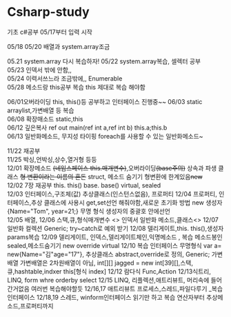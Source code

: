 # Csharp-study
기초 c#공부 05/17부터 입력 시작

05/18
05/20 배열과 system.array조금

05.21 system.array 다시 복습하자!
05/22 system.array복습, 셀렉터 공부<br>
05/23 인덱서 밖에 안함,,<br>
05/24 이력서쓰느라 조금밖에,, Enumerable<br>
05/28 메소드랑 this공부 복습 this 제대로 복습 해야함<br>

06/01오버라이딩 this, this()등 공부하고 인터페이스 진행중~~
06/03 static arraylist,가변배열 등 복습<br>
06/08 확장매소드 static,this<br>
06/12 깊은복사 ref out main(ref int a,ref int b) this.a;this.b<br>
06/13 일반화메소드, 무지성 타이핑 foreach를 사용할 수 있는 일반화메소드~

11/22 재공부<br>
11/25 박싱,언박싱,상수,열거형 등등<br>
12/01 확장메소드 ~~(네임스페이스 this.매개변수)~~,오버라이딩~~(base주의)~~ 상속과 파생 클래스 ~~형 변환이라는 이름의 혼돈~~ struct, 메소드 숨기기 형변환에 한계있음~~new~~<br>
12/02 7장 재공부 this. this() base. base() virtual, sealed <br>
12/03 인터페이스,구조체(값) 추상클래스(인스턴스없음), 프로퍼티
12/04 프로퍼티, 인터페이스,추상 클래스에 사용시 get,set선언 해줘야함,새로운 초기화 방법 new 생성자{Name="Tom", year=21;} 무명 형식 생성자의 중괄호 안에선언  
12/05 배열,
12/06 스택,큐,형식매개변수 <> 인덱서 일반화 메소드,클래스<>
12/07 일반화 컬렉션 Generic; try~catch로 예외 받기
12/08 델리게이트,this. this(),생성자 params복습
12/09 델리게이트, 인덱스,델리게이트체인,익명메소드 , 복습 메소드봉인 sealed,메소드숨기기 new override virtual
12/10 복습 인터페이스 무명형식 var a= new{Name="김"age="17"}, 추상클래스 abstract,override로 정의, Generic; 가변배열 가변배열은 2차원배열이 아님, int[][] jagged = new int[39][],스택,큐,hashtable,indxer this[형식 index]
12/12 람다식 Func,Action 
12/13식트리, LINQ, form whre orderby select
12/15 LINQ, 리플렉션,애트리뷰트, 머리속에 들어간거없음 여러번 복습해야할듯
12/16,17 애트리뷰트 프로세스,스레드,파일다루기 _복습 인터페이스
12/18,19 스레드, winform인터페이스 읽기만 하고 복습 연산자부터 추상메소드,프로퍼티까지
